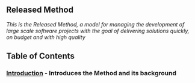 ## Released Method

*This is the Released Method, a model for managing the development of large scale software projects with the goal of delivering solutions quickly, on budget and with high quality*

## Table of Contents
### [Introduction](introduction.md) - Introduces the Method and its background
